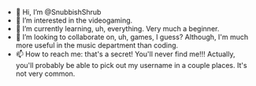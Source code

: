 - 👋 Hi, I’m @SnubbishShrub
- 👀 I’m interested in the videogaming.
- 🌱 I’m currently learning, uh, everything. Very much a beginner.
- 💞️ I’m looking to collaborate on, uh, games, I guess? Although, I'm much more useful in the music department than coding.
- 📫 How to reach me: that's a secret! You'll never find me!!! Actually, you'll probably be able to pick out my username in a couple places. It's not very common.

<!---
SnubbishShrub/SnubbishShrub is a ✨ special ✨ repository because its `README.md` (this file) appears on your GitHub profile.
You can click the Preview link to take a look at your changes.
--->
